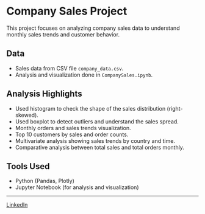 # Company Sales Project

This project focuses on analyzing company sales data to understand monthly sales trends and customer behavior.

## Data
- Sales data from CSV file `company_data.csv`.
- Analysis and visualization done in `CompanySales.ipynb`.

## Analysis Highlights
- Used histogram to check the shape of the sales distribution (right-skewed).
- Used boxplot to detect outliers and understand the sales spread.
- Monthly orders and sales trends visualization.
- Top 10 customers by sales and order counts.
- Multivariate analysis showing sales trends by country and time.
- Comparative analysis between total sales and total orders monthly.

## Tools Used
- Python (Pandas, Plotly)
- Jupyter Notebook (for analysis and visualization)

---  
[LinkedIn](https://www.linkedin.com/in/ahmed-abdelmoaty-2b6860357)

